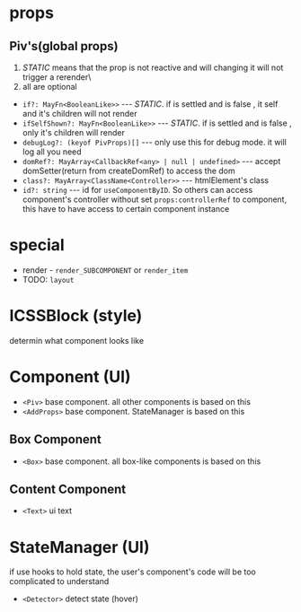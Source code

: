 # props

## Piv's(global props)

1. _STATIC_ means that the prop is not reactive and will changing it will not trigger a rerender\
2. all are optional

- `if?: MayFn<BooleanLike>>` --- _STATIC_. if is settled and is false , it self and it's children will not render
- `ifSelfShown?: MayFn<BooleanLike>>` --- _STATIC_. if is settled and is false , only it's children will render
- `debugLog?: (keyof PivProps)[]` --- only use this for debug mode. it will log all you need
- `domRef?: MayArray<CallbackRef<any> | null | undefined>` --- accept domSetter(return from createDomRef) to access the dom
- `class?: MayArray<ClassName<Controller>>` --- htmlElement's class
- `id?: string` --- id for `useComponentByID`. So others can access component's controller without set `props:controllerRef` to component, this have to have access to certain component instance

# special

- render - `render_SUBCOMPONENT` or `render_item`
- TODO: `layout`

# ICSSBlock (style)

determin what component looks like

# Component (UI)

- `<Piv>` base component. all other components is based on this
- `<AddProps>` base component. StateManager is based on this

## Box Component

- `<Box>` base component. all box-like components is based on this

## Content Component

- `<Text>` ui text

# StateManager (UI)

if use hooks to hold state, the user's component's code will be too complicated to understand

- `<Detector>` detect state (hover)
